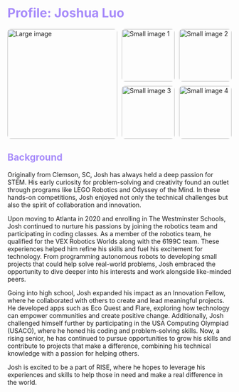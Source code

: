 # <span style="color: #a78bfa;">Profile: Joshua Luo</span>

<!-- Horizontal collage layout: 1 large square image + 4 smaller square images stacked to the right -->
<div style="display: grid; grid-template-columns: 1fr 1fr; gap: 10px; align-items: center;">
  <!-- Large square image on the left -->
  <img src="https://risestem.github.io/rise/public/josh1.JPG" alt="Large image" style="width: 100%; aspect-ratio: 1/1; border-radius: 8px; object-fit: cover;">
  
  <!-- 2×2 grid of smaller square images on the right -->
  <div style="display: grid; grid-template-columns: repeat(2, 1fr); grid-template-rows: repeat(2, 1fr); gap: 10px;">
    <img src="https://risestem.github.io/rise/public/josh5.JPG" alt="Small image 1" style="width: 100%; aspect-ratio: 1/1; border-radius: 8px; object-fit: cover;">
    <img src="https://risestem.github.io/rise/public/josh2.JPG" alt="Small image 2" style="width: 100%; aspect-ratio: 1/1; border-radius: 8px; object-fit: cover;">
    <img src="https://risestem.github.io/rise/public/josh3.jpeg" alt="Small image 3" style="width: 100%; aspect-ratio: 1/1; border-radius: 8px; object-fit: cover;">
    <img src="https://risestem.github.io/rise/public/josh4.jpeg" alt="Small image 4" style="width: 100%; aspect-ratio: 1/1; border-radius: 8px; object-fit: cover;">
  </div>
</div>

## <span style="color: #a78bfa;">Background</span>


Originally from Clemson, SC, Josh has always held a deep passion for STEM. His early curiosity for problem-solving and creativity found an outlet through programs like LEGO Robotics and Odyssey of the Mind. In these hands-on competitions, Josh enjoyed not only the technical challenges but also the spirit of collaboration and innovation.

Upon moving to Atlanta in 2020 and enrolling in The Westminster Schools, Josh continued to nurture his passions by joining the robotics team and participating in coding classes. As a member of the robotics team, he qualified for the VEX Robotics Worlds along with the 6199C team. These experiences helped him refine his skills and fuel his excitement for technology. From programming autonomous robots to developing small projects that could help solve real-world problems, Josh embraced the opportunity to dive deeper into his interests and work alongside like-minded peers.

Going into high school, Josh expanded his impact as an Innovation Fellow, where he collaborated with others to create and lead meaningful projects. He developed apps such as Eco Quest and Flare, exploring how technology can empower communities and create positive change. Additionally, Josh challenged himself further by participating in the USA Computing Olympiad (USACO), where he honed his coding and problem-solving skills. Now, a rising senior, he has continued to pursue opportunities to grow his skills and contribute to projects that make a difference, combining his technical knowledge with a passion for helping others.

Josh is excited to be a part of RISE, where he hopes to leverage his experiences and skills to help those in need and make a real difference in the world.